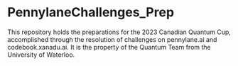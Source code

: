 # PennylaneChallenges_Prep
This repository holds the preparations for the 2023 Canadian Quantum Cup, accomplished through the resolution of challenges on pennylane.ai and codebook.xanadu.ai. It is the property of the Quantum Team from the University of Waterloo.
